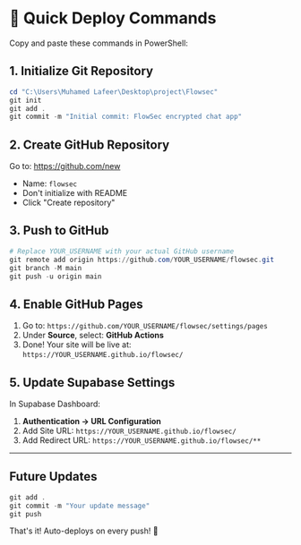 # 🚀 Quick Deploy Commands

Copy and paste these commands in PowerShell:

## 1. Initialize Git Repository
```powershell
cd "C:\Users\Muhamed Lafeer\Desktop\project\Flowsec"
git init
git add .
git commit -m "Initial commit: FlowSec encrypted chat app"
```

## 2. Create GitHub Repository
Go to: https://github.com/new
- Name: `flowsec`
- Don't initialize with README
- Click "Create repository"

## 3. Push to GitHub
```powershell
# Replace YOUR_USERNAME with your actual GitHub username
git remote add origin https://github.com/YOUR_USERNAME/flowsec.git
git branch -M main
git push -u origin main
```

## 4. Enable GitHub Pages
1. Go to: `https://github.com/YOUR_USERNAME/flowsec/settings/pages`
2. Under **Source**, select: **GitHub Actions**
3. Done! Your site will be live at: `https://YOUR_USERNAME.github.io/flowsec/`

## 5. Update Supabase Settings
In Supabase Dashboard:
1. **Authentication → URL Configuration**
2. Add Site URL: `https://YOUR_USERNAME.github.io/flowsec/`
3. Add Redirect URL: `https://YOUR_USERNAME.github.io/flowsec/**`

---

## Future Updates
```powershell
git add .
git commit -m "Your update message"
git push
```

That's it! Auto-deploys on every push! 🎉
